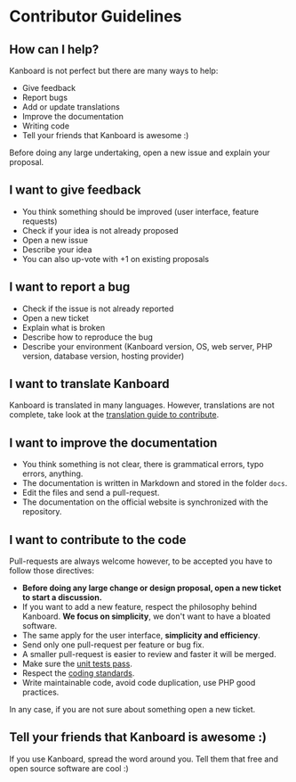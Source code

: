 Contributor Guidelines
======================

How can I help?
---------------

Kanboard is not perfect but there are many ways to help:

- Give feedback
- Report bugs
- Add or update translations
- Improve the documentation
- Writing code
- Tell your friends that Kanboard is awesome :)

Before doing any large undertaking, open a new issue and explain your proposal.

I want to give feedback
-----------------------

- You think something should be improved (user interface, feature requests)
- Check if your idea is not already proposed
- Open a new issue
- Describe your idea
- You can also up-vote with +1 on existing proposals

I want to report a bug
----------------------

- Check if the issue is not already reported
- Open a new ticket
- Explain what is broken
- Describe how to reproduce the bug
- Describe your environment (Kanboard version, OS, web server, PHP version, database version, hosting provider)

I want to translate Kanboard
----------------------------

Kanboard is translated in many languages.
However, translations are not complete, take look at the [translation guide to contribute](http://kanboard.net/documentation/translations).

I want to improve the documentation
-----------------------------------

- You think something is not clear, there is grammatical errors, typo errors, anything.
- The documentation is written in Markdown and stored in the folder `docs`.
- Edit the files and send a pull-request.
- The documentation on the official website is synchronized with the repository.

I want to contribute to the code
--------------------------------

Pull-requests are always welcome however, to be accepted you have to follow those directives:

- **Before doing any large change or design proposal, open a new ticket to start a discussion.**
- If you want to add a new feature, respect the philosophy behind Kanboard. **We focus on simplicity**, we don't want to have a bloated software.
- The same apply for the user interface, **simplicity and efficiency**.
- Send only one pull-request per feature or bug fix.
- A smaller pull-request is easier to review and faster it will be merged.
- Make sure the [unit tests pass](tests.markdown).
- Respect the [coding standards](coding-standards.markdown).
- Write maintainable code, avoid code duplication, use PHP good practices.

In any case, if you are not sure about something open a new ticket.

Tell your friends that Kanboard is awesome :)
---------------------------------------------

If you use Kanboard, spread the word around you.
Tell them that free and open source software are cool :)

